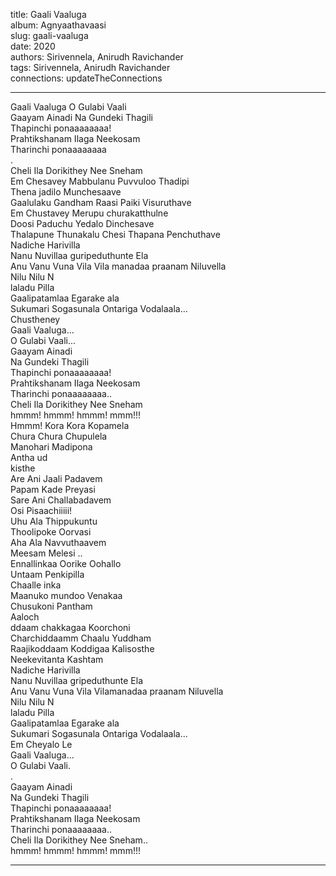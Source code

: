 title: Gaali Vaaluga  
album: Agnyaathavaasi  
slug: gaali-vaaluga  
date: 2020  
authors: Sirivennela, Anirudh Ravichander  
tags: Sirivennela, Anirudh Ravichander  
connections: updateTheConnections  

------------

Gaali Vaaluga O Gulabi Vaali  
Gaayam Ainadi Na Gundeki Thagili  
Thapinchi ponaaaaaaaa!  
Prahtikshanam Ilaga Neekosam  
Tharinchi ponaaaaaaaa  
.  
Cheli Ila Dorikithey Nee Sneham  
Em Chesavey Mabbulanu Puvvuloo Thadipi  
Thena jadilo Munchesaave  
Gaalulaku Gandham Raasi Paiki Visuruthave  
Em Chustavey Merupu churakatthulne  
Doosi Paduchu Yedalo Dinchesave  
Thalapune Thunakalu Chesi Thapana Penchuthave  
Nadiche Harivilla  
Nanu Nuvillaa guripeduthunte Ela  
Anu Vanu Vuna Vila Vila manadaa praanam Niluvella  
Nilu Nilu N  
laladu Pilla  
Gaalipatamlaa Egarake ala  
Sukumari Sogasunala Ontariga Vodalaala...  
Chustheney  
Gaali Vaaluga...  
O Gulabi Vaali...  
Gaayam Ainadi  
Na Gundeki Thagili  
Thapinchi ponaaaaaaaa!  
Prahtikshanam Ilaga Neekosam  
Tharinchi ponaaaaaaaa..  
Cheli Ila Dorikithey Nee Sneham  
hmmm! hmmm! hmmm! mmm!!!  
Hmmm! Kora Kora Kopamela  
Chura Chura Chupulela  
Manohari Madipona  
Antha ud  
kisthe  
Are Ani Jaali Padavem  
Papam Kade Preyasi  
Sare Ani Challabadavem  
Osi Pisaachiiiii!  
Uhu Ala Thippukuntu  
Thoolipoke Oorvasi  
Aha Ala Navvuthaavem  
Meesam Melesi ..  
Ennallinkaa Oorike Oohallo  
Untaam Penkipilla  
Chaalle inka  
Maanuko mundoo Venakaa  
Chusukoni Pantham  
Aaloch  
ddaam chakkagaa Koorchoni  
Charchiddaamm Chaalu Yuddham  
Raajikoddaam Koddigaa Kalisosthe  
Neekevitanta Kashtam  
Nadiche Harivilla  
Nanu Nuvillaa gripeduthunte Ela  
Anu Vanu Vuna Vila Vilamanadaa praanam Niluvella  
Nilu Nilu N  
laladu Pilla  
Gaalipatamlaa Egarake ala  
Sukumari Sogasunala Ontariga Vodalaala...  
Em Cheyalo Le  
Gaali Vaaluga...  
O Gulabi Vaali.  
.  
Gaayam Ainadi  
Na Gundeki Thagili  
Thapinchi ponaaaaaaaa!  
Prahtikshanam Ilaga Neekosam  
Tharinchi ponaaaaaaaa..  
Cheli Ila Dorikithey Nee Sneham..  
hmmm! hmmm! hmmm! mmm!!!  


------------
